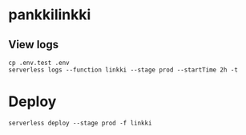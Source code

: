# pankkilinkki

## View logs

```
cp .env.test .env
serverless logs --function linkki --stage prod --startTime 2h -t
```

# Deploy

```
serverless deploy --stage prod -f linkki
```
